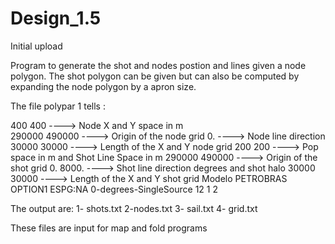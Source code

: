 # Design_1.5
Initial upload

Program to generate the shot and nodes postion and lines given a node polygon.
The shot polygon can be given but can also be computed by expanding the node polygon by a apron size.

The file polypar 1 tells :

400 400         ----> Node X and Y space in m  
290000 490000   ----> Origin of the node grid 
0.              ----> Node line direction
30000 30000     ----> Length of the X and Y node grid
200 200         ----> Pop space in m and Shot Line Space in m
290000 490000   ----> Origin of the shot grid
0. 8000.        ----> Shot line direction degrees and shot halo
30000 30000     ----> Length of the X and Y shot grid
Modelo PETROBRAS
OPTION1 ESPG:NA
0-degrees-SingleSource 12
1 2


The output are:
1- shots.txt
2-nodes.txt
3- sail.txt
4- grid.txt

These files are input for map and fold programs

